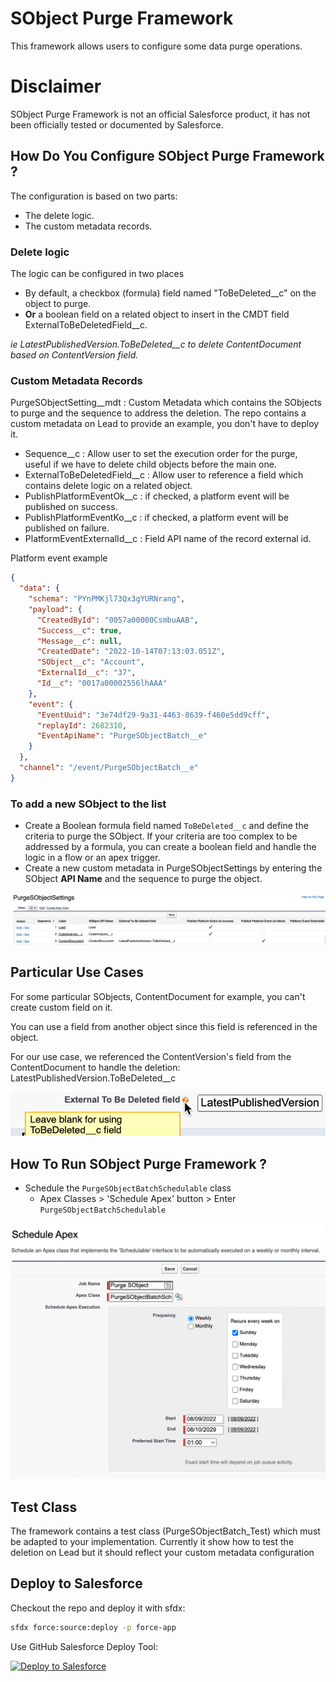 # SObject Purge Framework

This framework allows users to configure some data purge operations.

# Disclaimer
SObject Purge Framework is not an official Salesforce product, it has not been officially tested or documented by Salesforce.

## How Do You Configure SObject Purge Framework ?

The configuration is based on two parts:
- The delete logic.
- The custom metadata records.

### Delete logic

The logic can be configured in two places
- By default, a checkbox (formula) field named "ToBeDeleted__c" on the object to purge.
-  **Or** a boolean field on a related object to insert in the CMDT field ExternalToBeDeletedField__c.

<em>ie LatestPublishedVersion.ToBeDeleted__c to delete ContentDocument based on ContentVersion field.</em>
### Custom Metadata Records

PurgeSObjectSetting__mdt : Custom Metadata which contains the SObjects to purge and the sequence to address the deletion. The repo contains a custom metadata on Lead to provide an example, you don't have to deploy it.

- Sequence__c : Allow user to set the execution order for the purge, useful if we have to delete child objects before the main one.
- ExternalToBeDeletedField__c : Allow user to reference a field which contains delete logic on a related object.
- PublishPlatformEventOk__c : if checked, a platform event will be published on success.
- PublishPlatformEventKo__c : if checked, a platform event will be published on failure.
- PlatformEventExternalId__c : Field API name of the record external id.

Platform event example
``` json
{
  "data": {
    "schema": "PYnPMKjl73Qx3gYURNrang",
    "payload": {
      "CreatedById": "0057a00000CsmbuAAB",
      "Success__c": true,
      "Message__c": null,
      "CreatedDate": "2022-10-14T07:13:03.051Z",
      "SObject__c": "Account",
      "ExternalId__c": "37",
      "Id__c": "0017a00002556lhAAA"
    },
    "event": {
      "EventUuid": "3e74df29-9a31-4463-8639-f460e5dd9cff",
      "replayId": 2682310,
      "EventApiName": "PurgeSObjectBatch__e"
    }
  },
  "channel": "/event/PurgeSObjectBatch__e"
}
```

### To add a new SObject to the list

- Create a Boolean formula field named `ToBeDeleted__c` and define the criteria to purge the SObject. If your criteria are too complex to be addressed by a formula, you can create a boolean field and handle the logic in a flow or an apex trigger.
- Create a new custom metadata in PurgeSObjectSettings by entering the SObject **API Name** and the sequence to purge the object.


[![SObject config](./screenshots/settings.png)](./screenshots/settings.png)

## Particular Use Cases

For some particular SObjects, ContentDocument for example, you can't create custom field on it.

You can use a field from another object since this field is referenced in the object.

For our use case, we referenced the ContentVersion's field from the ContentDocument to handle the deletion: LatestPublishedVersion.ToBeDeleted__c

[![External To Be Deleted](./screenshots/externalToBeDeleted.png)](./screenshots/externalToBeDeleted.png)

## How To Run SObject Purge Framework ?

- Schedule the `PurgeSObjectBatchSchedulable` class
	- Apex Classes > 'Schedule Apex' button > Enter `PurgeSObjectBatchSchedulable`

[![Schedule](./screenshots/schedule.png)](./screenshots/schedule.png)

## Test Class
The framework contains a test class (PurgeSObjectBatch_Test) which must be adapted to your implementation.
Currently it show how to test the deletion on Lead but it should reflect your custom metadata configuration

## Deploy to Salesforce

Checkout the repo and deploy it with sfdx:
```sh
sfdx force:source:deploy -p force-app
```

Use GitHub Salesforce Deploy Tool:

[<img alt="Deploy to Salesforce" src="https://raw.githubusercontent.com/afawcett/githubsfdeploy/master/src/main/webapp/resources/img/deploy.png" />](https://githubsfdeploy.herokuapp.com/?owner=tprouvot&repo=purge-sobject&ref=master)

